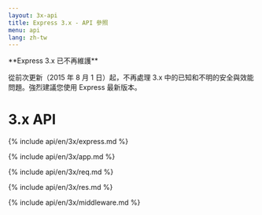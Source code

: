 ```yaml
---
layout: 3x-api
title: Express 3.x - API 參照
menu: api
lang: zh-tw
---
```


<div id="api-doc" markdown="1">

  <div class="doc-box doc-warn" markdown="1">
  **Express 3.x 已不再維護**

從前次更新（2015 年 8 月 1 日）起，不再處理 3.x 中的已知和不明的安全與效能問題。強烈建議您使用 Express 最新版本。

  </div>

  <h1>3.x API</h1>

<a id='express' class='h2'></a>
{% include api/en/3x/express.md %}

<a id='application' class='h2'></a>
{% include api/en/3x/app.md %}

<a id='request' class='h2'></a>
{% include api/en/3x/req.md %}

<a id='response' class='h2'></a>
{% include api/en/3x/res.md %}

<a id='middleware' class='h2'></a>
{% include api/en/3x/middleware.md %}

</div>
